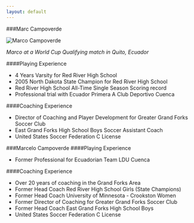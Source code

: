 ```yaml
---
layout: default
---
```


###Marc Campoverde

![Marco Campoverde](https://si0.twimg.com/profile_images/3671308800/248a7e731e157ba1e36daaf17d55f539.jpeg)

_Marco at a World Cup Qualifying match in Quito, Ecuador_

####Playing Experience
* 4 Years Varsity for Red River High School
* 2005 North Dakota State Champion for Red River High School
* Red River High School All-Time Single Season Scoring record
* Professional trial with Ecuador Primera A Club Deportivo Cuenca

####Coaching Experience
* Director of Coaching and Player Development for Greater Grand Forks Soccer Club
* East Grand Forks High School Boys Soccer Assistant Coach
* United States Soccer Federation C License

###Marcelo Campoverde
####Playing Experience
* Former Professional for Ecuadorian Team LDU Cuenca

####Coaching Experience
* Over 20 years of coaching in the Grand Forks Area
* Former Head Coach Red River High School Girls (State Champions)
* Former Head Coach University of Minnesota - Crookston Women
* Former Director of Coaching for Greater Grand Forks Soccer Club
* Former Head Coach East Grand Forks High School Boys
* United States Soccer Federation C License

